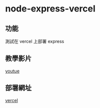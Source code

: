 # node-express-vercel

## 功能

測試在 vercel 上部署 express

## 教學影片

[youtue](https://youtu.be/vCuf62T2snY)

## 部署網址

[vercel](https://node-express-vercel-rose.vercel.app/home)
